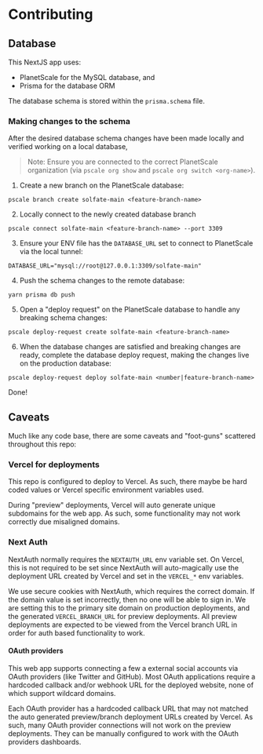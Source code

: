 # Contributing

## Database

This NextJS app uses:

- PlanetScale for the MySQL database, and
- Prisma for the database ORM

The database schema is stored within the `prisma.schema` file.

### Making changes to the schema

After the desired database schema changes have been made locally and verified
working on a local database,

> Note: Ensure you are connected to the correct PlanetScale organization (via
> `pscale org show` and `pscale org switch <org-name>`).

1. Create a new branch on the PlanetScale database:

```shell
pscale branch create solfate-main <feature-branch-name>
```

2. Locally connect to the newly created database branch

```shell
pscale connect solfate-main <feature-branch-name> --port 3309
```

3. Ensure your ENV file has the `DATABASE_URL` set to connect to PlanetScale via
   the local tunnel:

```
DATABASE_URL="mysql://root@127.0.0.1:3309/solfate-main"
```

4. Push the schema changes to the remote database:

```shell
yarn prisma db push
```

5. Open a "deploy request" on the PlanetScale database to handle any breaking
   schema changes:

```shell
pscale deploy-request create solfate-main <feature-branch-name>
```

6. When the database changes are satisfied and breaking changes are ready,
   complete the database deploy request, making the changes live on the
   production database:

```shell
pscale deploy-request deploy solfate-main <number|feature-branch-name>
```

Done!

## Caveats

Much like any code base, there are some caveats and "foot-guns" scattered
throughout this repo:

### Vercel for deployments

This repo is configured to deploy to Vercel. As such, there maybe be hard coded
values or Vercel specific environment variables used.

During "preview" deployments, Vercel will auto generate unique subdomains for
the web app. As such, some functionality may not work correctly due misaligned
domains.

### Next Auth

NextAuth normally requires the `NEXTAUTH_URL` env variable set. On Vercel, this
is not required to be set since NextAuth will auto-magically use the deployment
URL created by Vercel and set in the `VERCEL_*` env variables.

We use secure cookies with NextAuth, which requires the correct domain. If the
domain value is set incorrectly, then no one will be able to sign in. We are
setting this to the primary site domain on production deployments, and the
generated `VERCEL_BRANCH_URL` for preview deployments. All preview deployments
are expected to be viewed from the Vercel branch URL in order for auth based
functionality to work.

#### OAuth providers

This web app supports connecting a few a external social accounts via OAuth
providers (like Twitter and GitHub). Most OAuth applications require a hardcoded
callback and/or webhook URL for the deployed website, none of which support
wildcard domains.

Each OAuth provider has a hardcoded callback URL that may not matched the auto
generated preview/branch deployment URLs created by Vercel. As such, many OAuth
provider connections will not work on the preview deployments. They can be
manually configured to work with the OAuth providers dashboards.
